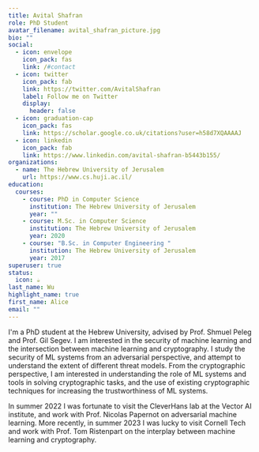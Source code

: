 ```yaml
---
title: Avital Shafran
role: PhD Student
avatar_filename: avital_shafran_picture.jpg
bio: ""
social:
  - icon: envelope
    icon_pack: fas
    link: /#contact
  - icon: twitter
    icon_pack: fab
    link: https://twitter.com/AvitalShafran
    label: Follow me on Twitter
    display:
      header: false
  - icon: graduation-cap
    icon_pack: fas
    link: https://scholar.google.co.uk/citations?user=h58d7XQAAAAJ
  - icon: linkedin
    icon_pack: fab
    link: https://www.linkedin.com/avital-shafran-b5443b155/
organizations:
  - name: The Hebrew University of Jerusalem
    url: https://www.cs.huji.ac.il/
education:
  courses:
    - course: PhD in Computer Science
      institution: The Hebrew University of Jerusalem
      year: ""
    - course: M.Sc. in Computer Science
      institution: The Hebrew University of Jerusalem
      year: 2020
    - course: "B.Sc. in Computer Engineering "
      institution: The Hebrew University of Jerusalem
      year: 2017
superuser: true
status:
  icon: ☕️
last_name: Wu
highlight_name: true
first_name: Alice
email: ""
---
```

I'm a PhD student at the Hebrew University, advised by Prof. Shmuel Peleg and Prof. Gil Segev. I am interested in the security of machine learning and the intersection between machine learning and cryptography. I study the security of ML systems from an adversarial perspective, and attempt to understand the extent of different threat models. From the cryptographic perspective, I am interested in understanding the role of ML systems and tools in solving cryptographic tasks, and the use of existing cryptographic techniques for increasing the trustworthiness of ML systems. 

In summer 2022 I was fortunate to visit the CleverHans lab at the Vector AI institute, and work with Prof. Nicolas Papernot on adversarial machine learning. More recently, in summer 2023 I was lucky to visit Cornell Tech and work with Prof. Tom Ristenpart on the interplay between machine learning and cryptography. 
